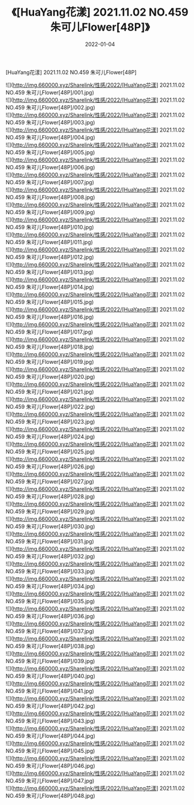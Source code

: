 ﻿---
layout: post
title:  《[HuaYang花漾] 2021.11.02 NO.459 朱可儿Flower[48P]》
date:   2022-01-04
img: http://img.660000.xyz/Sharelink/性感/2022/[HuaYang花漾] 2021.11.02 NO.459 朱可儿Flower[48P]/000.jpg
categories: [美女, 清纯, 唯美]
---

[HuaYang花漾] 2021.11.02 NO.459 朱可儿Flower[48P]

  ![](http://img.660000.xyz/Sharelink/性感/2022/[HuaYang花漾] 2021.11.02 NO.459 朱可儿Flower[48P]/001.jpg) <br> ![](http://img.660000.xyz/Sharelink/性感/2022/[HuaYang花漾] 2021.11.02 NO.459 朱可儿Flower[48P]/002.jpg) <br> ![](http://img.660000.xyz/Sharelink/性感/2022/[HuaYang花漾] 2021.11.02 NO.459 朱可儿Flower[48P]/003.jpg) <br> ![](http://img.660000.xyz/Sharelink/性感/2022/[HuaYang花漾] 2021.11.02 NO.459 朱可儿Flower[48P]/004.jpg) <br> ![](http://img.660000.xyz/Sharelink/性感/2022/[HuaYang花漾] 2021.11.02 NO.459 朱可儿Flower[48P]/005.jpg) <br> ![](http://img.660000.xyz/Sharelink/性感/2022/[HuaYang花漾] 2021.11.02 NO.459 朱可儿Flower[48P]/006.jpg) <br> ![](http://img.660000.xyz/Sharelink/性感/2022/[HuaYang花漾] 2021.11.02 NO.459 朱可儿Flower[48P]/007.jpg) <br> ![](http://img.660000.xyz/Sharelink/性感/2022/[HuaYang花漾] 2021.11.02 NO.459 朱可儿Flower[48P]/008.jpg) <br> ![](http://img.660000.xyz/Sharelink/性感/2022/[HuaYang花漾] 2021.11.02 NO.459 朱可儿Flower[48P]/009.jpg) <br> ![](http://img.660000.xyz/Sharelink/性感/2022/[HuaYang花漾] 2021.11.02 NO.459 朱可儿Flower[48P]/010.jpg) <br> ![](http://img.660000.xyz/Sharelink/性感/2022/[HuaYang花漾] 2021.11.02 NO.459 朱可儿Flower[48P]/011.jpg) <br> ![](http://img.660000.xyz/Sharelink/性感/2022/[HuaYang花漾] 2021.11.02 NO.459 朱可儿Flower[48P]/012.jpg) <br> ![](http://img.660000.xyz/Sharelink/性感/2022/[HuaYang花漾] 2021.11.02 NO.459 朱可儿Flower[48P]/013.jpg) <br> ![](http://img.660000.xyz/Sharelink/性感/2022/[HuaYang花漾] 2021.11.02 NO.459 朱可儿Flower[48P]/014.jpg) <br> ![](http://img.660000.xyz/Sharelink/性感/2022/[HuaYang花漾] 2021.11.02 NO.459 朱可儿Flower[48P]/015.jpg) <br> ![](http://img.660000.xyz/Sharelink/性感/2022/[HuaYang花漾] 2021.11.02 NO.459 朱可儿Flower[48P]/016.jpg) <br> ![](http://img.660000.xyz/Sharelink/性感/2022/[HuaYang花漾] 2021.11.02 NO.459 朱可儿Flower[48P]/017.jpg) <br> ![](http://img.660000.xyz/Sharelink/性感/2022/[HuaYang花漾] 2021.11.02 NO.459 朱可儿Flower[48P]/018.jpg) <br> ![](http://img.660000.xyz/Sharelink/性感/2022/[HuaYang花漾] 2021.11.02 NO.459 朱可儿Flower[48P]/019.jpg) <br> ![](http://img.660000.xyz/Sharelink/性感/2022/[HuaYang花漾] 2021.11.02 NO.459 朱可儿Flower[48P]/020.jpg) <br> ![](http://img.660000.xyz/Sharelink/性感/2022/[HuaYang花漾] 2021.11.02 NO.459 朱可儿Flower[48P]/021.jpg) <br> ![](http://img.660000.xyz/Sharelink/性感/2022/[HuaYang花漾] 2021.11.02 NO.459 朱可儿Flower[48P]/022.jpg) <br> ![](http://img.660000.xyz/Sharelink/性感/2022/[HuaYang花漾] 2021.11.02 NO.459 朱可儿Flower[48P]/023.jpg) <br> ![](http://img.660000.xyz/Sharelink/性感/2022/[HuaYang花漾] 2021.11.02 NO.459 朱可儿Flower[48P]/024.jpg) <br> ![](http://img.660000.xyz/Sharelink/性感/2022/[HuaYang花漾] 2021.11.02 NO.459 朱可儿Flower[48P]/025.jpg) <br> ![](http://img.660000.xyz/Sharelink/性感/2022/[HuaYang花漾] 2021.11.02 NO.459 朱可儿Flower[48P]/026.jpg) <br> ![](http://img.660000.xyz/Sharelink/性感/2022/[HuaYang花漾] 2021.11.02 NO.459 朱可儿Flower[48P]/027.jpg) <br> ![](http://img.660000.xyz/Sharelink/性感/2022/[HuaYang花漾] 2021.11.02 NO.459 朱可儿Flower[48P]/028.jpg) <br> ![](http://img.660000.xyz/Sharelink/性感/2022/[HuaYang花漾] 2021.11.02 NO.459 朱可儿Flower[48P]/029.jpg) <br> ![](http://img.660000.xyz/Sharelink/性感/2022/[HuaYang花漾] 2021.11.02 NO.459 朱可儿Flower[48P]/030.jpg) <br> ![](http://img.660000.xyz/Sharelink/性感/2022/[HuaYang花漾] 2021.11.02 NO.459 朱可儿Flower[48P]/031.jpg) <br> ![](http://img.660000.xyz/Sharelink/性感/2022/[HuaYang花漾] 2021.11.02 NO.459 朱可儿Flower[48P]/032.jpg) <br> ![](http://img.660000.xyz/Sharelink/性感/2022/[HuaYang花漾] 2021.11.02 NO.459 朱可儿Flower[48P]/033.jpg) <br> ![](http://img.660000.xyz/Sharelink/性感/2022/[HuaYang花漾] 2021.11.02 NO.459 朱可儿Flower[48P]/034.jpg) <br> ![](http://img.660000.xyz/Sharelink/性感/2022/[HuaYang花漾] 2021.11.02 NO.459 朱可儿Flower[48P]/035.jpg) <br> ![](http://img.660000.xyz/Sharelink/性感/2022/[HuaYang花漾] 2021.11.02 NO.459 朱可儿Flower[48P]/036.jpg) <br> ![](http://img.660000.xyz/Sharelink/性感/2022/[HuaYang花漾] 2021.11.02 NO.459 朱可儿Flower[48P]/037.jpg) <br> ![](http://img.660000.xyz/Sharelink/性感/2022/[HuaYang花漾] 2021.11.02 NO.459 朱可儿Flower[48P]/038.jpg) <br> ![](http://img.660000.xyz/Sharelink/性感/2022/[HuaYang花漾] 2021.11.02 NO.459 朱可儿Flower[48P]/039.jpg) <br> ![](http://img.660000.xyz/Sharelink/性感/2022/[HuaYang花漾] 2021.11.02 NO.459 朱可儿Flower[48P]/040.jpg) <br> ![](http://img.660000.xyz/Sharelink/性感/2022/[HuaYang花漾] 2021.11.02 NO.459 朱可儿Flower[48P]/041.jpg) <br> ![](http://img.660000.xyz/Sharelink/性感/2022/[HuaYang花漾] 2021.11.02 NO.459 朱可儿Flower[48P]/042.jpg) <br> ![](http://img.660000.xyz/Sharelink/性感/2022/[HuaYang花漾] 2021.11.02 NO.459 朱可儿Flower[48P]/043.jpg) <br> ![](http://img.660000.xyz/Sharelink/性感/2022/[HuaYang花漾] 2021.11.02 NO.459 朱可儿Flower[48P]/044.jpg) <br> ![](http://img.660000.xyz/Sharelink/性感/2022/[HuaYang花漾] 2021.11.02 NO.459 朱可儿Flower[48P]/045.jpg) <br> ![](http://img.660000.xyz/Sharelink/性感/2022/[HuaYang花漾] 2021.11.02 NO.459 朱可儿Flower[48P]/046.jpg) <br> ![](http://img.660000.xyz/Sharelink/性感/2022/[HuaYang花漾] 2021.11.02 NO.459 朱可儿Flower[48P]/047.jpg) <br> ![](http://img.660000.xyz/Sharelink/性感/2022/[HuaYang花漾] 2021.11.02 NO.459 朱可儿Flower[48P]/048.jpg) <br>